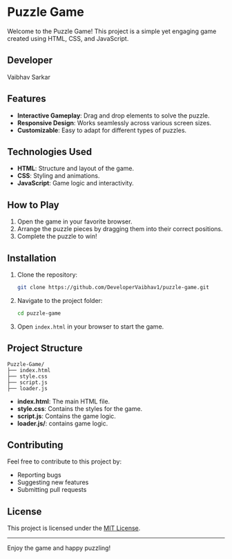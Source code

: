 # Puzzle Game

Welcome to the Puzzle Game! This project is a simple yet engaging game created using HTML, CSS, and JavaScript.

## Developer

Vaibhav Sarkar

## Features

- **Interactive Gameplay**: Drag and drop elements to solve the puzzle.
- **Responsive Design**: Works seamlessly across various screen sizes.
- **Customizable**: Easy to adapt for different types of puzzles.

## Technologies Used

- **HTML**: Structure and layout of the game.
- **CSS**: Styling and animations.
- **JavaScript**: Game logic and interactivity.

## How to Play

1. Open the game in your favorite browser.
2. Arrange the puzzle pieces by dragging them into their correct positions.
3. Complete the puzzle to win!

## Installation

1. Clone the repository:
   ```bash
   git clone https://github.com/DeveloperVaibhav1/puzzle-game.git
   ```
2. Navigate to the project folder:
   ```bash
   cd puzzle-game
   ```
3. Open `index.html` in your browser to start the game.

## Project Structure

```
Puzzle-Game/
├── index.html
├── style.css
├── script.js
├── loader.js
```

- **index.html**: The main HTML file.
- **style.css**: Contains the styles for the game.
- **script.js**: Contains the game logic.
- **loader.js/**: contains game logic.

## Contributing

Feel free to contribute to this project by:

- Reporting bugs
- Suggesting new features
- Submitting pull requests

## License

This project is licensed under the [MIT License](LICENSE).

---

Enjoy the game and happy puzzling!
